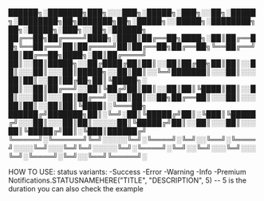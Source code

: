
██████╗░███████╗███╗░░░███╗░█████╗░███╗░░██╗░█████╗░████████╗██╗███████╗██╗░█████╗░░█████╗░████████╗██╗░█████╗░███╗░░██╗░██████╗
██╔══██╗██╔════╝████╗░████║██╔══██╗████╗░██║██╔══██╗╚══██╔══╝██║██╔════╝██║██╔══██╗██╔══██╗╚══██╔══╝██║██╔══██╗████╗░██║██╔════╝
██║░░██║█████╗░░██╔████╔██║██║░░██║██╔██╗██║██║░░██║░░░██║░░░██║█████╗░░██║██║░░╚═╝███████║░░░██║░░░██║██║░░██║██╔██╗██║╚█████╗░
██║░░██║██╔══╝░░██║╚██╔╝██║██║░░██║██║╚████║██║░░██║░░░██║░░░██║██╔══╝░░██║██║░░██╗██╔══██║░░░██║░░░██║██║░░██║██║╚████║░╚═══██╗
██████╔╝███████╗██║░╚═╝░██║╚█████╔╝██║░╚███║╚█████╔╝░░░██║░░░██║██║░░░░░██║╚█████╔╝██║░░██║░░░██║░░░██║╚█████╔╝██║░╚███║██████╔╝
╚═════╝░╚══════╝╚═╝░░░░░╚═╝░╚════╝░╚═╝░░╚══╝░╚════╝░░░░╚═╝░░░╚═╝╚═╝░░░░░╚═╝░╚════╝░╚═╝░░╚═╝░░░╚═╝░░░╚═╝░╚════╝░╚═╝░░╚══╝╚═════╝░

HOW TO USE:
status variants:
-Success
-Error
-Warning
-Info
-Premium
Notifications.STATUSNAMEHERE("TITLE", "DESCRIPTION", 5) -- 5 is the duration
you can also check the example

